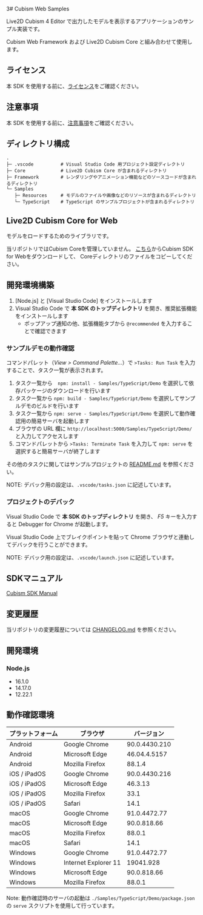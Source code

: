 3# Cubism Web Samples

Live2D Cubism 4 Editor で出力したモデルを表示するアプリケーションのサンプル実装です。

Cubism Web Framework および Live2D Cubism Core と組み合わせて使用します。


## ライセンス

本 SDK を使用する前に、[ライセンス](LICENSE.md)をご確認ください。


## 注意事項

本 SDK を使用する前に、[注意事項](NOTICE.md)をご確認ください。


## ディレクトリ構成

```
.
├─ .vscode          # Visual Studio Code 用プロジェクト設定ディレクトリ
├─ Core             # Live2D Cubism Core が含まれるディレクトリ
├─ Framework        # レンダリングやアニメーション機能などのソースコードが含まれるディレクトリ
└─ Samples
   ├─ Resources     # モデルのファイルや画像などのリソースが含まれるディレクトリ
   └─ TypeScript    # TypeScript のサンプルプロジェクトが含まれるディレクトリ
```


## Live2D Cubism Core for Web

モデルをロードするためのライブラリです。

当リポジトリではCubism Coreを管理していません。
[こちら](https://www.live2d.com/download/cubism-sdk/download-web/)からCubism SDK for Webをダウンロードして、
Coreディレクトリのファイルをコピーしてください。


## 開発環境構築

1. [Node.js] と [Visual Studio Code] をインストールします
1. Visual Studio Code で **本 SDK のトップディレクトリ** を開き、推奨拡張機能をインストールします
    * ポップアップ通知の他、拡張機能タブから `@recommended` を入力することで確認できます

### サンプルデモの動作確認

コマンドパレット（*View > Command Palette...*）で `>Tasks: Run Task` を入力することで、タスク一覧が表示されます。

1. タスク一覧から　`npm: install - Samples/TypeScript/Demo` を選択して依存パッケージのダウンロードを行います
1. タスク一覧から `npm: build - Samples/TypeScript/Demo` を選択してサンプルデモのビルドを行います
1. タスク一覧から `npm: serve - Samples/TypeScript/Demo` を選択して動作確認用の簡易サーバを起動します
1. ブラウザの URL 欄に `http://localhost:5000/Samples/TypeScript/Demo/` と入力してアクセスします
1. コマンドパレットから `>Tasks: Terminate Task` を入力して `npm: serve` を選択すると簡易サーバが終了します

その他のタスクに関してはサンプルプロジェクトの [README.md](Samples/TypeScript/README.md) を参照ください。

NOTE: デバック用の設定は、`.vscode/tasks.json` に記述しています。

### プロジェクトのデバック

Visual Studio Code で **本 SDK のトップディレクトリ** を開き、 *F5* キーを入力すると Debugger for Chrome が起動します。

Visual Studio Code 上でブレイクポイントを貼って Chrome ブラウザと連動してデバックを行うことができます。

NOTE: デバック用の設定は、`.vscode/launch.json` に記述しています。


## SDKマニュアル

[Cubism SDK Manual](https://docs.live2d.com/cubism-sdk-manual/top/)


## 変更履歴

当リポジトリの変更履歴については [CHANGELOG.md](CHANGELOG.md) を参照ください。


## 開発環境

### Node.js

* 16.1.0
* 14.17.0
* 12.22.1


## 動作確認環境

| プラットフォーム | ブラウザ | バージョン |
| --- | --- | --- |
| Android | Google Chrome | 90.0.4430.210 |
| Android | Microsoft Edge | 46.04.4.5157 |
| Android | Mozilla Firefox | 88.1.4 |
| iOS / iPadOS | Google Chrome | 90.0.4430.216 |
| iOS / iPadOS | Microsoft Edge | 46.3.13 |
| iOS / iPadOS | Mozilla Firefox | 33.1 |
| iOS / iPadOS | Safari | 14.1 |
| macOS | Google Chrome | 91.0.4472.77 |
| macOS | Microsoft Edge | 90.0.818.66 |
| macOS | Mozilla Firefox | 88.0.1 |
| macOS | Safari | 14.1 |
| Windows | Google Chrome | 91.0.4472.77 |
| Windows | Internet Explorer 11 | 19041.928 |
| Windows | Microsoft Edge | 90.0.818.66 |
| Windows | Mozilla Firefox | 88.0.1 |

Note: 動作確認時のサーバの起動は `./Samples/TypeScript/Demo/package.json` の `serve` スクリプトを使用して行っています。
